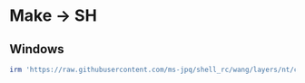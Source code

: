 # Make → SH

## Windows

```ps1
irm 'https://raw.githubusercontent.com/ms-jpq/shell_rc/wang/layers/nt/conn.ps1' | iex
```
